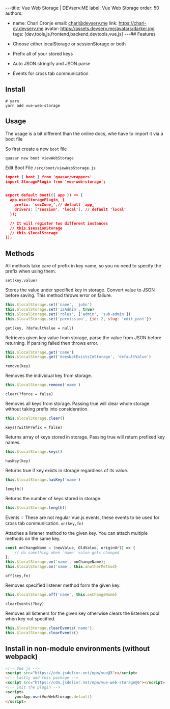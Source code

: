 ---title: Vue Web Storage | DEVserv.ME
label: Vue Web Storage
order: 50
authors:
  - name: Charl Cronje
    email: charl@devserv.me
    link: https://charl-cv.devserv.me
    avatar: https://assets.devserv.me/avatars/darker.jpg
tags: [dev,tools,js,frontend,backend,devtools,vue,js]
---## Features

- Choose either localStorage or sessionStorage or both
- Prefix all of your stored keys
- Auto JSON.stringify and JSON.parse
- Events for cross tab communication

## Install

```shell
# yarn
yarn add vue-web-storage
```

## Usage

The usage is a bit different than the online docs, whe have to import it via a boot file

So first create a new `boot` file

```shell
quasar new boot viewWebStorage
```

Edit Boot File `/src/boot/viewWebStorage.js`

```json
import { boot } from 'quasar/wrappers'
import StoragePlugin from 'vue-web-storage';


export default boot(({ app }) => {
  app.use(StoragePlugin, {
    prefix: 'secZone_',// default `app_`
    drivers: ['session', 'local'], // default 'local'
  });

  // It will register two different instances
  // this.$sessionStorage
  // this.$localStorage
});
```

## Methods

All methods take care of prefix in key name, so you no need to specify the prefix when using them.

`set(key,value)`

Stores the value under specified key in storage. Convert value to JSON before saving. This method throws error on failure.

```js
this.$localStorage.set('name', 'john')
this.$localStorage.set('isAdmin', true)
this.$localStorage.set('roles', ['admin', 'sub-admin'])
this.$localStorage.set('permission', {id: 2, slug: 'edit_post'})
```

`get(key, ?defaultValue = null)`

Retrieves given key value from storage, parse the value from JSON before returning. If parsing failed then throws error.

```js
this.$localStorage.get('name')
this.$localStorage.get('doesNotExistsInStorage', 'defaultValue')
```

`remove(key)`

Removes the individual key from storage.

```js
this.$localStorage.remove('name')
```

`clear(?force = false)`

Removes all keys from storage. Passing true will clear whole storage without taking prefix into consideration.

```js
this.$localStorage.clear()
```

`keys(?withPrefix = false)`

Returns array of keys stored in storage. Passing true will return prefixed key names.

```js
this.$localStorage.keys()
```

`hasKey(key)`

Returns true if key exists in storage regardless of its value.

```js
this.$localStorage.hasKey('name')
```

`length()`

Returns the number of keys stored in storage.

```js
this.$localStorage.length()
```

Events
💡 These are not regular Vue.js events, these events to be used for cross tab communication.
`on(key,fn)`

Attaches a listener method to the given key. You can attach multiple methods on the same key.

```js
const onChangeName = (newValue, OldValue, originUrl) => {
    // do something when `name` value gets changed
};
this.$localStorage.on('name', onChangeName);
this.$localStorage.on('name', this.anotherMethod)
```

`off(key,fn)`

Removes specified listener method form the given key.

```js
this.$localStorage.off('name', this.onChangeName)
```

`clearEvents(?key)`

Removes all listeners for the given key otherwise clears the listeners pool when key not specified.

```js
this.$localStorage.clearEvents('name');
this.$localStorage.clearEvents()
```

## Install in non-module environments (without webpack)

```html
<!-- Vue js -->
<script src="https://cdn.jsdelivr.net/npm/vue@3"></script>
<!-- Lastly add this package -->
<script src="https://cdn.jsdelivr.net/npm/vue-web-storage@6"></script>
<!-- Init the plugin -->
<script>
    yourApp.use(VueWebStorage.default)
</script>
```

